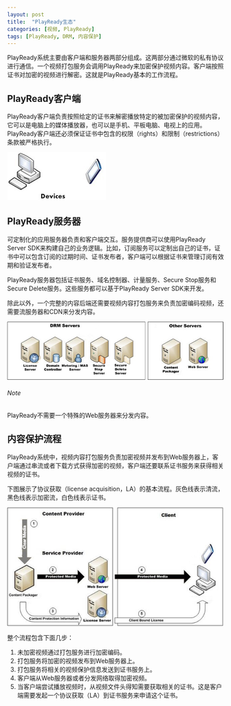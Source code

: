```yaml
---
layout: post
title:  "PlayReady生态"
categories: [视频, PlayReady]
tags: [PlayReady, DRM, 内容保护]
---
```


PlayReady系统主要由客户端和服务器两部分组成。这两部分通过微软的私有协议进行通信。一个视频打包服务会调用PlayReady来加密保护视频内容。客户端按照证书对加密的视频进行解密。这就是PlayReady基本的工作流程。

## PlayReady客户端

PlayReady客户端负责按照给定的证书来解密播放特定的被加密保护的视频内容，它可以是电脑上的媒体播放器，也可以是手机、平板电脑、电视上的应用。PlayReady客户端还必须保证证书中包含的权限（rights）和限制（restrictions）条款被严格执行。

![](/assets/posts/pr-eco/pr-devices.jpg)

## PlayReady服务器

可定制化的应用服务器负责和客户端交互。服务提供商可以使用PlayReady Server SDK来构建自己的业务逻辑。比如，订阅服务可以定制出自己的证书，证书中可以包含订阅的过期时间、证书发布者，客户端可以根据证书来管理订阅有效期和验证发布者。

PlayReady服务器包括证书服务、域名控制器、计量服务、Secure Stop服务和Secure Delete服务。这些服务都可以基于PlayReady Server SDK来开发。

除此以外，一个完整的内容后端还需要视频内容打包服务来负责加密编码视频，还需要流服务器和CDN来分发内容。

![](/assets/posts/pr-eco/pr-servers.jpg)

###### Note
PlayReady不需要一个特殊的Web服务器来分发内容。

## 内容保护流程

PlayReady系统中，视频内容打包服务负责加密视频并发布到Web服务器上，客户端通过串流或者下载方式获得加密的视频，客户端还要联系证书服务来获得相关视频的证书。

下图展示了协议获取（license acquisition，LA）的基本流程。灰色线表示清流，黑色线表示加密流，白色线表示证书。

![](/assets/posts/pr-eco/pr-flow.jpg)

整个流程包含下面几步：

1. 未加密视频通过打包服务进行加密编码。
2. 打包服务将加密的视频发布到Web服务器上。
3. 打包服务将相关的视频保护信息发送到证书服务上。
4. 客户端从Web服务器或者分发网络取得加密视频。
5. 当客户端尝试播放视频时，从视频文件头得知需要获取相关的证书。这是客户端需要发起一个协议获取（LA）到证书服务来申请这个证书。


